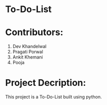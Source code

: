 # To-Do-List

# Contributors:
  1. Dev Khandelwal
  2. Pragati Porwal
  3. Ankit Khemani
  4. Pooja

# Project Decription:
  This project is a To-Do-List built using python.
